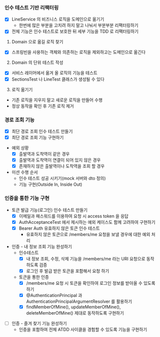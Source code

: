 ### 인수 테스트 기반 리팩터링
* [x] LineService 의 비즈니스 로직을 도메인으로 옮기기
  * 한번에 많은 부분을 고치려 하지 말고 나눠서 부분부분 리팩터링하기
* [x] 전체 기능은 인수 테스트로 보호한 뒤 세부 기능을 TDD 로 리팩터링하기

1. Domain 으로 옮길 로직 찾기
* [x] 스프링빈을 사용하는 객체와 의존하는 로직을 제외하고는 도메인으로 옮긴다
2. Domain 의 단위 테스트 작성
* [x] 서비스 레이어에서 옮겨 올 로직의 기능을 테스트
* [x] SectionsTest 나 LineTest 클래스가 생성될 수 있다
3. 로직 옮기기  
* 기존 로직을 지우지 말고 새로운 로직을 만들어 수행
* 정상 동작을 확인 후 기존 로직 제거

### 경로 조회 기능
* [x] 최단 경로 조회 인수 테스트 만들기
* [x] 최단 경로 조회 기능 구현하기
* 예외 상황
  * [x] 출발역과 도착역이 같은 경우
  * [x] 출발역과 도착역이 연결이 되어 있지 않은 경우
  * [x] 존재하지 않은 출발역이나 도착역을 조회 할 경우
* 미션 수행 순서
  * 인수 테스트 성공 시키기(mock 서버와 dto 정의)
  * 기능 구현(Outside In, Inside Out)
  
### 인증을 통한 기능 구현
* 토큰 발급 기능(로그인) 인수 테스트 만들기
  * [x] 이메일과 패스워드를 이용하여 요청 시 access token 을 응답
  * [x] AuthAcceptanceTest 에서 제시하는 예외 케이스도 함께 고려하여 구현하기
  * [x] Bearer Auth 유효하지 않은 토큰 인수 테스트
    * 유효하지 않은 토큰으로 /members/me 요청을 보낼 경우에 대한 예외 처리
* 인증 - 내 정보 조회 기능 완성하기
  * 인수테스트
    * [x] 내 정보 조회, 수정, 삭제 기능을 /members/me 라는 URI 요청으로 동작하도록 검증
    * [x] 로그인 후 발급 받은 토큰을 포함해서 요청 하기
  * 토큰을 통한 인증
    * [x] /members/me 요청 시 토큰을 확인하여 로그인 정보를 받아올 수 있도록 하기
    * [x] @AuthenticationPrincipal 과 AuthenticationPrincipalArgumentResolver 를 활용하기
    * [x] findMemberOfMine(), updateMemberOfMine(), deleteMemberOfMine() 제대로 동작하도록 구현하기
* [ ] 인증 - 즐겨 찾기 기능 완성하기
  * 인증을 포함하여 전체 ATDD 사이클을 경험할 수 있도록 기능을 구현하기
